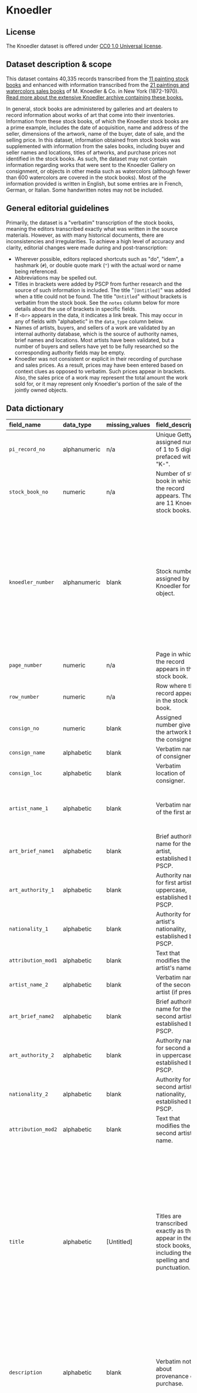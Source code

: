 # Knoedler

## License

The Knoedler dataset is offered under [CC0 1.0 Universal license](https://creativecommons.org/publicdomain/zero/1.0/).

## Dataset description & scope

This dataset contains 40,335 records transcribed from the [11 painting stock books](http://hdl.handle.net/10020/2012m54s1a) and enhanced with information transcribed from the [21 paintings and watercolors sales books](http://hdl.handle.net/10020/2012m54s2ny) of M. Knoedler & Co. in New York (1872-1970). 
[Read more about the extensive Knoedler archive containing these books.](http://www.getty.edu/research/special_collections/notable/knoedler.html)

In general, stock books are administered by galleries and art dealers to record information about works of art that come into their inventories. 
Information from these stock books, of which the Knoedler stock books are a prime example, includes the date of acquisition, name and address of the seller, dimensions of the artwork, name of the buyer, date of sale, and the selling price. 
In this dataset, information obtained from stock books was supplemented with information from the sales books, including buyer and seller names and locations, titles of artworks, and purchase prices not identified in the stock books. 
As such, the dataset may not contain information regarding works that were sent to the Knoedler Gallery on consignment, or objects in other media such as watercolors (although fewer than 600 watercolors are covered in the stock books). 
Most of the information provided is written in English, but some entries are in French, German, or Italian. Some handwritten notes may not be included. 

## General editorial guidelines

Primarily, the dataset is a "verbatim" transcription of the stock books, meaning the editors transcribed exactly what was written in the source materials. 
However, as with many historical documents, there are inconsistencies and irregularities. 
To achieve a high level of accuracy and clarity, editorial changes were made during and post-transcription:

- Wherever possible, editors replaced shortcuts such as "do", "idem", a hashmark (`#`), or double quote mark (`"`) with the actual word or name being referenced. 
- Abbreviations may be spelled out.
- Titles in brackets were added by PSCP from further research and the source of such information is included. The title "`[Untitled]`" was added when a title could not be found. The title "`Untitled`" without brackets is verbatim from the stock book. See the `notes` column below for more details about the use of brackets in specific fields. 
- If `<br>` appears in the data, it indicates a link break. This may occur in any of fields with "alphabetic" in the `data_type` column below.
- Names of artists, buyers, and sellers of a work are validated by an internal authority database, which is the source of authority names, brief names and locations. Most artists have been validated, but a number of buyers and sellers have yet to be fully researched so the corresponding authority fields may be empty.
- Knoedler was not consistent or explicit in their recording of purchase and sales prices. As a result, prices may have been entered based on context clues as opposed to verbatim. Such prices appear in brackets. Also, the sales price of a work may represent the total amount the work sold for, or it may represent only Knoedler's portion of the sale of the jointly owned objects. 

## Data dictionary

|field_name         |data_type    |missing_values   |field_description                                                                                                                                                                                        |field_example                                                                                                    |public_notes                                                                                                                                                                                                                                                                                                                                  |ratio_having_value |
|:------------------|:------------|:----------------|:--------------------------------------------------------------------------------------------------------------------------------------------------------------------------------------------------------|:----------------------------------------------------------------------------------------------------------------|:---------------------------------------------------------------------------------------------------------------------------------------------------------------------------------------------------------------------------------------------------------------------------------------------------------------------------------------------|:------------------|
|`pi_record_no`     |alphanumeric |n/a              |Unique Getty-assigned number of 1 to 5 digits prefaced with "K-".                                                                                                                                        |K-11523                                                                                                          |                                                                                                                                                                                                                                                                                                                                              |100.00%            |
|`stock_book_no`    |numeric      |n/a              |Number of stock book in which the record appears. There are 11 Knoedler stock books.                                                                                                                     |7                                                                                                                |See Knoedler stock books                                                                                                                                                                                                                                                                                                                      |100.00%            |
|`knoedler_number`  |alphanumeric |blank            |Stock number assigned by Knoedler for the object.                                                                                                                                                        |14625; A3623                                                                                                     |Some objects appear multiple times in the stock books (e.g., if they were inventoried multiple times without being sold) with the same stock number, and some stock numbers are re-used to represent different objects.                                                                                                                       |87.08%             |
|`page_number`      |numeric      |n/a              |Page in which the record appears in the stock book.                                                                                                                                                      |8                                                                                                                |                                                                                                                                                                                                                                                                                                                                              |100.00%            |
|`row_number`       |numeric      |n/a              |Row where the record appears in the stock book.                                                                                                                                                          |41                                                                                                               |                                                                                                                                                                                                                                                                                                                                              |100.00%            |
|`consign_no`       |numeric      |blank            |Assigned number given to the artwork by the consigner.                                                                                                                                                   |2948                                                                                                             |                                                                                                                                                                                                                                                                                                                                              |2.80%              |
|`consign_name`     |alphabetic   |blank            |Verbatim name of consigner.                                                                                                                                                                              |Fr. Reitlinger                                                                                                   |                                                                                                                                                                                                                                                                                                                                              |3.77%              |
|`consign_loc`      |alphabetic   |blank            |Verbatim location of consigner.                                                                                                                                                                          |Paris                                                                                                            |                                                                                                                                                                                                                                                                                                                                              |0.71%              |
|`artist_name_1`    |alphabetic   |blank            |Verbatim name of the first artist.                                                                                                                                                                       |Pissarro C.F.                                                                                                    |Shortcuts such as "do" or "idem" are replaced by the actual name referenced.                                                                                                                                                                                                                                                                  |99.68%             |
|`art_brief_name1`  |alphabetic   |blank            |Brief authority name for the first artist, established by PSCP.                                                                                                                                          |Pissarro, C.                                                                                                     |Format is usually last name followed by a comma and first initial.                                                                                                                                                                                                                                                                            |99.44%             |
|`art_authority_1`  |alphabetic   |blank            |Authority name for first artist, in uppercase, established by PSCP.                                                                                                                                                    |PISSARRO, CAMILLE                                                                                                |                                                                                                                                                                                                                                                                                                                                              |99.68%             |
|`nationality_1`    |alphabetic   |blank            |Authority for first artist's nationality, established by PSCP.                                                                                                                                           |French                                                                                                           |                                                                                                                                                                                                                                                                                                                                              |99.45%             |
|`attribution_mod1` |alphabetic   |blank            |Text that modifies the first artist's name.                                                                                                                                                              |Copy after                                                                                                       |                                                                                                                                                                                                                                                                                                                                              |0.52%              |
|`artist_name_2`    |alphabetic   |blank            |Verbatim name of the second artist (if present).                                                                                                                                                         |P. Longhi                                                                                                        |                                                                                                                                                                                                                                                                                                                                              |0.13%              |
|`art_brief_name2`  |alphabetic   |blank            |Brief authority name for the second artist, established by PSCP.                                                                                                                                         |Longhi, P.                                                                                                       |                                                                                                                                                                                                                                                                                                                                              |0.13%              |
|`art_authority_2`  |alphabetic   |blank            |Authority name for second artist, in uppercase, established by PSCP.                                                                                                                                                   |LONGHI, PIETRO                                                                                                   |                                                                                                                                                                                                                                                                                                                                              |0.13%              |
|`nationality_2`    |alphabetic   |blank            |Authority for second artist's nationality, established by PSCP.                                                                                                                                          |Italian                                                                                                          |                                                                                                                                                                                                                                                                                                                                              |0.13%              |
|`attribution_mod2` |alphabetic   |blank            |Text that modifies the second artist's name.                                                                                                                                                             |School of                                                                                                        |                                                                                                                                                                                                                                                                                                                                              |0.12%              |
|`title`            |alphabetic   |[Untitled]       |Titles are transcribed exactly as they appear in the stock books, including the spelling and punctuation.                                                                                                |                                                                                                                 |Where possible, abbreviations are spelled out and shortcuts such as "do" and "idem" are replaced by the actual title or term referenced. Titles in brackets were added by PSCP from further research. The title "[Untitled]" is added when a title could not be found. The title "Untitled" without brackets is verbatim from the stock book. |100.00%            |
|`description`      |alphabetic   |blank            |Verbatim notes about provenance or purchase.                                                                                                                                                             |["Peach blossoms" title info from Sales Book 3, 1874-1879, f.174]; presented by the artist to W.S. Thurber       |Supplemental information in brackets was added by PSCP from further research.                                                                                                                                                                                                                                                                 |18.39%             |
|`subject`          |alphabetic   |blank            |One or more terms from a small controlled vocabularly developed by PSCP to describe the subject of an object.                                                                                            |Marines; Interiors; Religious (figures)                                                                          |Terms are more granular than genre terms (see below). For example, an object titled "Madonna and Child" would be assigned the genre term "History" and the subject term "Religious (figures)". Multiple values are concatenated with semi-colons.                                                                                             |17.83%             |
|`genre`            |alphabetic   |[not identified] |One term from a small controlled vocabulary developed by PSCP to describe the category of composition of the object.                                                                                     |Abstract; History; Landscape; Portrait; Genre; Still Life                                                        |Categories are based on the hierarchy of genres established by the French Academy in the 17th century (see Examples). Abstract was added to accommodate 20th century objects.                                                                                                                                                                 |100.00%            |
|`object_type`      |alphabetic   |n/a              |One term describing the kind of object.                                                                                                                                                                  |Drawing; Painting; Sculpture; Watercolor                                                                         |Where possible, abbreviations are spelled out. The stock books primarily list paintings with some sculptures, drawings, and watercolors. Multiple values are concatenated with semi-colons.                                                                                                                                                   |100.00%            |
|`materials`        |alphabetic   |blank            |Text describing the materials of object.                                                                                                                                                                 |Bronze                                                                                                           |                                                                                                                                                                                                                                                                                                                                              |4.07%              |
|`dimensions`       |alphanumeric |blank            |Text describing the dimensions of the object.                                                                                                                                                            |60 1/2 X 40 3/4                                                                                                  |Dimensions for rectangular objects are given in this order: height, width, length. Other units may be used as appropriate for the artwork.                                                                                                                                                                                                    |39.24%             |
|`entry_date_year`  |numeric      |blank            |Year in which artwork entered the dealer's stock or year it was entered in the stock book. For completeness, the year of the entry has been added in brackets when it does not appear in the stock book. |1955                                                                                                             |The year an object was entered into the stock book may not be the same year it entered into the stock. The entry date may only refer to the date Knoedler inventoried the object (see main_heading).                                                                                                                                          |95.07%             |
|`entry_date_month` |numeric      |00               |Month of the year in which object entered the dealer's stock or was entered in the stock book.                                                                                                           |6                                                                                                                |The month an object was entered into the stock book may not be the same year it entered into stock. The entry date may only refer to the date Knoedler inventoried the object (see main_heading).                                                                                                                                             |94.92%             |
|`entry_date_day`   |numeric      |00               |Day of the month in which object entered the dealer's stock or was entered in the stock book.                                                                                                            |15                                                                                                               |The day an object was entered into the stock book may not be the same year it entered into stock. The entry date may only refer to the date Knoedler inventoried the object (see main_heading).                                                                                                                                               |94.92%             |
|`sale_date_year`   |numeric      |blank            |If sold, year in which transaction took place.                                                                                                                                                           |1905                                                                                                             |                                                                                                                                                                                                                                                                                                                                              |68.51%             |
|`sale_date_month`  |numeric      |00               |If sold, month in which transaction took place.                                                                                                                                                          |11                                                                                                               |                                                                                                                                                                                                                                                                                                                                              |68.51%             |
|`sale_date_day`    |numeric      |00               |If sold, day on which transaction took place.                                                                                                                                                            |30                                                                                                               |                                                                                                                                                                                                                                                                                                                                              |68.51%             |
|`purch_amount`     |numeric      |blank            |Total amount paid for the object by the dealer(s).                                                                                                                                                       |5000                                                                                                             |If an amount appears within brackets, it was deduced by an editor from contextual clues.                                                                                                                                                                                                                                                      |93.81%             |
|`purch_currency`   |alphabetic   |blank            |Currency with which the purchase was made.                                                                                                                                                               |dollars                                                                                                          |                                                                                                                                                                                                                                                                                                                                              |93.49%             |
|`purch_note`       |alphabetic   |blank            |Additional information about the purchase.                                                                                                                                                               |shared, for numbers 12078-12097; "our 1/3 share" is given                                                        |                                                                                                                                                                                                                                                                                                                                              |20.56%             |
|`knoedshare_amt`   |numeric      |blank            |Amount that Knoedler paid for the work.                                                                                                                                                                  |3000                                                                                                             |If an amount appears within brackets, it was deduced by an editor from context clues.                                                                                                                                                                                                                                                         |12.33%             |
|`knoedshare_curr`  |alphabetic   |blank            |Currency with which Knoedler's share of the purchase was made.                                                                                                                                           |dollars                                                                                                          |                                                                                                                                                                                                                                                                                                                                              |12.33%             |
|`knoedshare_note`  |alphabetic   |blank            |Additional information about Knoedler's purchase.                                                                                                                                                        |for numbers 14989 - 14990                                                                                        |If the price Knoedler paid was a share of a joint purchase or the price paid was for a share of multiple objects such information will appear here.                                                                                                                                                                                           |7.07%              |
|`price_amount`     |numeric      |blank            |Total amount paid for the object by the buyer.                                                                                                                                                           |1200                                                                                                             |                                                                                                                                                                                                                                                                                                                                              |65.38%             |
|`price_currency`   |alphabetic   |blank            |Currency with which the buyer made the purchase.                                                                                                                                                         |dollars                                                                                                          |                                                                                                                                                                                                                                                                                                                                              |63.81%             |
|`price_note`       |alphabetic   |blank            |Additional information about buyer's purchase.                                                                                                                                                           |for numbers 7659 - 7663                                                                                          |If the work was purchased by multiple buyers, or the price was paid for multiple objects, such information will appear here.                                                                                                                                                                                                                  |4.52%              |
|`seller_name_1`    |alphabetic   |blank            |Verbatim name of the first seller.                                                                                                                                                                       |Boussod Valadon Co                                                                                               |                                                                                                                                                                                                                                                                                                                                              |77.59%             |
|`seller_loc_1`     |alphabetic   |blank            |Verbatim location of the first seller.                                                                                                                                                                   |Paris                                                                                                            |                                                                                                                                                                                                                                                                                                                                              |30.16%             |
|`sell_auth_name_1` |alphabetic   |blank            |Authority name for first seller, established by PSCP.                                                                                                                                                    |Boussod, Valadon et Cie.                                                                                         |                                                                                                                                                                                                                                                                                                                                              |77.59%             |
|`sell_auth_loc_1`  |alphabetic   |blank            |Authority location for first seller, established by PSCP.                                                                                                                                                |Paris, France                                                                                                    |                                                                                                                                                                                                                                                                                                                                              |52.17%             |
|`seller_name_2`    |alphabetic   |blank            |Verbatim name of the second seller (if present)                                                                                                                                                          |M.K. & Co.                                                                                                       |                                                                                                                                                                                                                                                                                                                                              |0.03%              |
|`seller_loc_2`     |alphabetic   |blank            |Verbatim location for second seller.                                                                                                                                                                     |City                                                                                                             |                                                                                                                                                                                                                                                                                                                                              |0.00%              |
|`sell_auth_name_2` |alphabetic   |blank            |Authority name for second seller, established by PSCP.                                                                                                                                                   |M. Knoedler & Co.                                                                                                |                                                                                                                                                                                                                                                                                                                                              |0.03%              |
|`sell_auth_loc_2`  |alphabetic   |blank            |Authority location for second seller, established by PSCP.                                                                                                                                               |                                                                                                                 |                                                                                                                                                                                                                                                                                                                                              |0.03%              |
|`joint_owner_1`    |alphabetic   |blank            |Name and shares owned of first joint owner.                                                                                                                                                              |Agnew 1/2                                                                                                        |                                                                                                                                                                                                                                                                                                                                              |13.98%             |
|`joint_owner_2`    |alphabetic   |blank            |Name and shares owned of second joint owner.                                                                                                                                                             |Trotti 1/6                                                                                                       |                                                                                                                                                                                                                                                                                                                                              |0.69%              |
|`joint_owner_3`    |alphabetic   |blank            |Name and shares owned of third joint owner.                                                                                                                                                              |Colnaghi 1/6                                                                                                     |                                                                                                                                                                                                                                                                                                                                              |0.23%              |
|`joint_owner_4`    |alphabetic   |blank            |Name and shares owned of fourth joint owner.                                                                                                                                                             |MK & Co 1/6                                                                                                      |                                                                                                                                                                                                                                                                                                                                              |0.05%              |
|`transaction`      |alphabetic   |Unknown          |One term from a small controlled vocabulary developed by PSCP to describe the nature of the action described in the record.                                                                              |Cancelled, Disjointed, Exchanged, Lost, Presented, Removed, Returned, Sold, Transferred, Unknown, Unsold, Voided |Primary values are illustrated under Examples.                                                                                                                                                                                                                                                                                                |100.00%            |
|`buyer_name_1`     |alphabetic   |blank            |Verbatim name of first buyer.                                                                                                                                                                            |Ch.s Haseltine                                                                                                   |                                                                                                                                                                                                                                                                                                                                              |67.06%             |
|`buyer_loc_1`      |alphabetic   |blank            |Verbatim location of first buyer.                                                                                                                                                                        |Phila.                                                                                                           |                                                                                                                                                                                                                                                                                                                                              |41.67%             |
|`buy_auth_name_1`  |alphabetic   |blank            |Authority name for first buyer, established by PSCP.                                                                                                                                                     |Haseltine, Charles Field                                                                                         |                                                                                                                                                                                                                                                                                                                                              |66.87%             |
|`buy_auth_addr_1`  |alphabetic   |blank            |Authority location for first buyer, established by PSCP.                                                                                                                                                 |Philadelphia, PA, USA                                                                                            |                                                                                                                                                                                                                                                                                                                                              |66.65%             |
|`buyer_name_2`     |alphabetic   |blank            |Verbatim name of second buyer.                                                                                                                                                                           |H.y Field                                                                                                        |                                                                                                                                                                                                                                                                                                                                              |0.00%              |
|`buy_auth_name_2`  |alphabetic   |blank            |Authority name for second buyer, established by PSCP.                                                                                                                                                    |Field, Henry                                                                                                     |                                                                                                                                                                                                                                                                                                                                              |0.00%              |
|`verbatim_notes`   |alphabetic   |blank            |All notes and miscellaneous information from the stock book entry are combined into this field. May contain editorial notes added for clarification.                                                     |A. Willems shipped back p. Britannia; The title was changed in pencil from "Sheep" to "Cattle".                  |                                                                                                                                                                                                                                                                                                                                              |21.38%             |
|`main_heading`     |alphabetic   |blank            |Heading of stock book page on which the entry appears.                                                                                                                                                   |New York November 19 1906                                                                                        |Date from heading may appear in entry_date_year (see above) when a specific entry date is not supplied in the stock book entry.                                                                                                                                                                                                               |83.41%         |
|`sub_heading`      |alphabetic   |blank            |Sub-heading of stock book page on which the entry appears.                                                                                                                                               |Old Stock                                                                                                        |Multiple values are concatenated with semi-colons.                                                                                                                                                                                                                                                                                            |3.15%         |